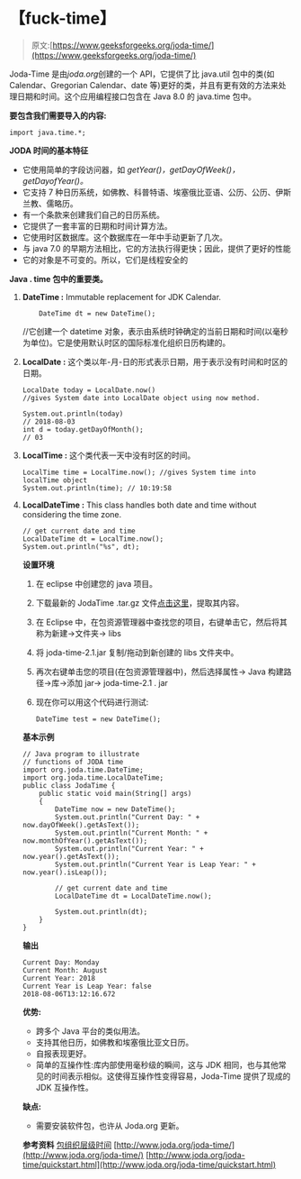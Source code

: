 # 【fuck-time】

> 原文:[https://www.geeksforgeeks.org/joda-time/](https://www.geeksforgeeks.org/joda-time/)

Joda-Time 是由*joda.org*创建的一个 API，它提供了比 java.util 包中的类(如 Calendar、Gregorian Calendar、date 等)更好的类，并且有更有效的方法来处理日期和时间。这个应用编程接口包含在 Java 8.0 的 java.time 包中。

**要包含我们需要导入的内容:**

```
import java.time.*;
```

**JODA 时间的基本特征**

*   它使用简单的字段访问器，如 *getYear()，getDayOfWeek()，getDayofYear()。*
*   它支持 7 种日历系统，如佛教、科普特语、埃塞俄比亚语、公历、公历、伊斯兰教、儒略历。
*   有一个条款来创建我们自己的日历系统。
*   它提供了一套丰富的日期和时间计算方法。
*   它使用时区数据库。这个数据库在一年中手动更新了几次。
*   与 java 7.0 的早期方法相比，它的方法执行得更快；因此，提供了更好的性能
*   它的对象是不可变的。所以，它们是线程安全的

**Java . time 包中的重要类。**

1.  **DateTime :** Immutable replacement for JDK Calendar.

    ```
        DateTime dt = new DateTime(); 
    ```

    //它创建一个 datetime 对象，表示由系统时钟确定的当前日期和时间(以毫秒为单位)。它是使用默认时区的国际标准化组织日历构建的。

2.  **LocalDate :** 这个类以年-月-日的形式表示日期，用于表示没有时间和时区的日期。

    ```
    LocalDate today = LocalDate.now()
    //gives System date into LocalDate object using now method.

    System.out.println(today) 
    // 2018-08-03
    int d = today.getDayOfMonth(); 
    // 03

    ```

3.  **LocalTime :** 这个类代表一天中没有时区的时间。

    ```
    LocalTime time = LocalTime.now(); //gives System time into localTime object
    System.out.println(time); // 10:19:58

    ```

4.  **LocalDateTime :** This class handles both date and time without considering the time zone.

    ```
    // get current date and time
    LocalDateTime dt = LocalTime.now(); 
    System.out.println("%s", dt);

    ```

    **设置环境**

    1.  在 eclipse 中创建您的 java 项目。
    2.  下载最新的 JodaTime .tar.gz 文件[点击这里](http://www.joda.org/joda-time/installation.html)，提取其内容。
    3.  在 Eclipse 中，在包资源管理器中查找您的项目，右键单击它，然后将其称为新建->文件夹-> libs
    4.  将 joda-time-2.1.jar 复制/拖动到新创建的 libs 文件夹中。
    5.  再次右键单击您的项目(在包资源管理器中)，然后选择属性-> Java 构建路径->库->添加 jar-> joda-time-2.1 . jar
    6.  现在你可以用这个代码进行测试:

        ```
        DateTime test = new DateTime();
        ```

    **基本示例**

    ```
    // Java program to illustrate
    // functions of JODA time
    import org.joda.time.DateTime;
    import org.joda.time.LocalDateTime;
    public class JodaTime {
        public static void main(String[] args)
        {
            DateTime now = new DateTime();
            System.out.println("Current Day: " + now.dayOfWeek().getAsText());
            System.out.println("Current Month: " + now.monthOfYear().getAsText());
            System.out.println("Current Year: " + now.year().getAsText());
            System.out.println("Current Year is Leap Year: " + now.year().isLeap());

            // get current date and time
            LocalDateTime dt = LocalDateTime.now();

            System.out.println(dt);
        }
    }
    ```

    **输出**

    ```
    Current Day: Monday
    Current Month: August
    Current Year: 2018
    Current Year is Leap Year: false
    2018-08-06T13:12:16.672

    ```

    **优势:**

    *   跨多个 Java 平台的类似用法。
    *   支持其他日历，如佛教和埃塞俄比亚文日历。
    *   自报表现更好。
    *   简单的互操作性:库内部使用毫秒级的瞬间，这与 JDK 相同，也与其他常见的时间表示相似。这使得互操作性变得容易，Joda-Time 提供了现成的 JDK 互操作性。

    **缺点:**

    *   需要安装软件包，也许从 Joda.org 更新。

    **参考资料**
    [包组织层级时间](http://joda-time.sourceforge.net/apidocs/org/joda/time/package-tree.html)
    [http://www.joda.org/joda-time/](http://www.joda.org/joda-time/)
    [http://www.joda.org/joda-time/quickstart.html](http://www.joda.org/joda-time/quickstart.html)